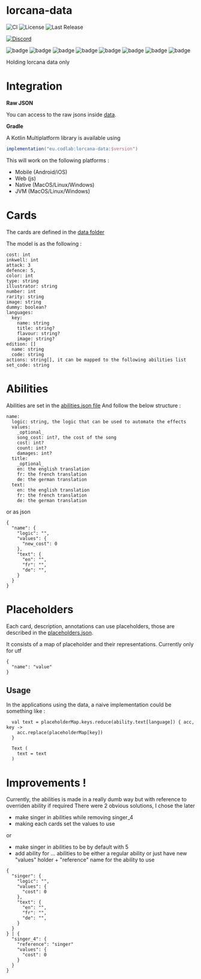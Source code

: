 # lorcana-data

![CI](https://github.com/codlab/lorcana-data/actions/workflows/build.yml/badge.svg)
![License](https://img.shields.io/github/license/codlab/lorcana-data)
![Last Release](https://img.shields.io/github/v/release/codlab/lorcana-data)

[
![Discord](https://img.shields.io/badge/Discord-Lorcana_Manager-blue)
](https://discord.gg/cd4hRF2PXm)

![badge](https://img.shields.io/badge/json-kotlin-green)
![badge](https://img.shields.io/badge/android-blue)
![badge](https://img.shields.io/badge/ios-white)
![badge](https://img.shields.io/badge/js-yellow)
![badge](https://img.shields.io/badge/jvm-red)
![badge](https://img.shields.io/badge/linux-blue)
![badge](https://img.shields.io/badge/windows-blueviolet)
![badge](https://img.shields.io/badge/mac-orange)

Holding lorcana data only

# Integration

**Raw JSON**

You can access to the raw jsons inside [data](./data).

**Gradle**

A Kotlin Multiplatform library is available using

```gradle
implementation("eu.codlab:lorcana-data:$version")
```

This will work on the following platforms :
- Mobile (Android/iOS)
- Web (js)
- Native (MacOS/Linux/Windows)
- JVM (MacOS/Linux/Windows)

# Cards

The cards are defined in the [data folder](./data/)

The model is as the following :

```
cost: int
inkwell: int
attack: 3
defence: 5,
color: int
type: string
illustrator: string
number: int
rarity: string
image: string
dummy: boolean?
languages:
  key:
    name: string
    title: string?
    flavour: string?
    image: string?
edition: []
  name: string
  code: string
actions: string[], it can be mapped to the following abilities list
set_code: string
```

# Abilities

Abilities are set in the [abilities.json file](./data/abilities.json)
And follow the below structure :

```
name:
  logic: string, the logic that can be used to automate the effects
  values:
    _optional_
    song_cost: int?, the cost of the song
    cost: int?
    count: int?
    damages: int?
  title:
    _optional_
    en: the english translation
    fr: the french translation
    de: the german translation
  text:
    en: the english translation
    fr: the french translation
    de: the german translation
```

or as json

```
{
  "name": {
    "logic": "",
    "values": {
      "new_cost": 0
    },
    "text": {
      "en": "",
      "fr": "",
      "de": "",
    }
  }
}
```

# Placeholders

Each card, description, annotations can use placeholders, those are described in the [placeholders.json](./data/placeholders.json).

It consists of a map of placeholder and their representations. Currently only for utf


```
{
  "name": "value"
}
```

## Usage

In the applications using the data, a naive implementation could be something like :

```
  val text = placeholderMap.keys.reduce(ability.text[language]) { acc, key ->
    acc.replace(placeholderMap[key])
  }

  Text (
    text = text
  )
```

# Improvements !

Currently, the abilities is made in a really dumb way but with reference to overriden ability if required
There were 2 obvious solutions, I chose the later

- make singer in abilities while removing singer_4
- making each cards set the values to use

or

- make singer in abilities to be by default with 5
- add ability for ... abilities to be either a regular ability or just have new "values" holder + "reference" name for the ability to use

```
{
  "singer": {
    "logic": "",
    "values": {
      "cost": 0
    },
    "text": {
      "en": "",
      "fr": "",
      "de": "",
    }
  }
} | {
  "singer_4": {
    "reference": "singer"
    "values": {
      "cost": 0
    }
  }
}

```